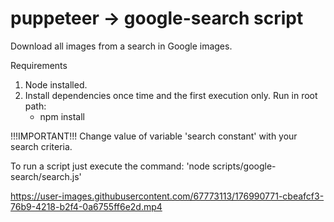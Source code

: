 # puppeteer -> google-search script
Download all images from a search in Google images.

Requirements

1. Node installed.
2. Install dependencies once time and the first execution only. Run in root path:
    - npm install

!!!IMPORTANT!!!
Change value of variable 'search constant' with your search criteria.

To run a script just execute the command:
    'node scripts/google-search/search.js'
    


https://user-images.githubusercontent.com/67773113/176990771-cbeafcf3-76b9-4218-b2f4-0a6755ff6e2d.mp4

